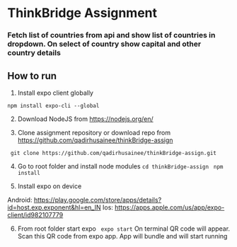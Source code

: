 # ThinkBridge Assignment

### Fetch list of countries from api and show list of countries in dropdown. On select of country show capital and other country details

## How to run

1. Install expo client globally

```npm install expo-cli --global```

2. Download NodeJS from https://nodejs.org/en/

3. Clone assignment repository or download repo from https://github.com/qadirhusainee/thinkBridge-assign

``` git clone https://github.com/qadirhusainee/thinkBridge-assign.git```

4. Go to root folder and install node modules
```cd thinkBridge-assign```
``` npm install```

5. Install expo on device

Android: https://play.google.com/store/apps/details?id=host.exp.exponent&hl=en_IN
Ios: https://apps.apple.com/us/app/expo-client/id982107779

6. From root folder start expo
``` expo start```
On terminal QR code will appear. Scan this QR code from expo app. App will bundle and will start running


